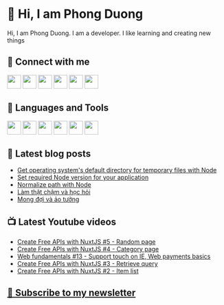 # 👋 Hi, I am Phong Duong

Hi, I am Phong Duong. I am a developer. I like learning and creating new things

## 🔗 Connect with me
[<img height="32" width="32" src="https://cdn.jsdelivr.net/npm/simple-icons@v3/icons/youtube.svg" />](https://www.youtube.com/channel/UCXykqt3V2-9bYXKWZRcH0rA)
[<img height="32" width="32" src="https://cdn.jsdelivr.net/npm/simple-icons@v3/icons/twitch.svg" />](https://www.twitch.tv/koogio)
[<img height="32" width="32" src="https://cdn.jsdelivr.net/npm/simple-icons@v3/icons/instagram.svg" />](https://www.instagram.com/phongduonglh/)
[<img height="32" width="32" src="https://cdn.jsdelivr.net/npm/simple-icons@v3/icons/twitter.svg" />](https://twitter.com/koo_gio)
[<img height="32" width="32" src="https://cdn.jsdelivr.net/npm/simple-icons@v3/icons/facebook.svg" />](https://www.facebook.com/koogio)
[<img height="32" width="32" src="https://cdn.jsdelivr.net/npm/simple-icons@v3/icons/linkedin.svg" />](https://www.linkedin.com/in/phong-duong/)

## 🧰 Languages and Tools

[<img height="32" width="32" src="https://cdn.jsdelivr.net/npm/simple-icons@v3/icons/javascript.svg" />](javascript)
[<img height="32" width="32" src="https://cdn.jsdelivr.net/npm/simple-icons@v3/icons/html5.svg" />](html5)
[<img height="32" width="32" src="https://cdn.jsdelivr.net/npm/simple-icons@v3/icons/css3.svg" />](css3)
[<img height="32" width="32" src="https://cdn.jsdelivr.net/npm/simple-icons@v3/icons/node-dot-js.svg" />](nodejs)
[<img height="32" width="32" src="https://cdn.jsdelivr.net/npm/simple-icons@v3/icons/react.svg" />](react)
[<img height="32" width="32" src="https://cdn.jsdelivr.net/npm/simple-icons@v3/icons/vue-dot-js.svg" />](vue)

## 📝 Latest blog posts

<!-- BLOG-POST-LIST:START -->
- [Get operating system's default directory for temporary files with Node](https://phongduong.dev/blog/get-operating-system-s-default-directory-for-temporary-files-with-node/)
- [Set required Node version for your application](https://phongduong.dev/blog/set-required-node-version-for-your-application/)
- [Normalize path with Node](https://phongduong.dev/blog/normalize-path-with-node/)
- [Làm thật chậm và học hỏi](https://phongduong.dev/blog/lam-that-cham-va-hoc-hoi/)
- [Mong đợi và ảo tưởng](https://phongduong.dev/blog/mong-doi-va-ao-tuong/)
<!-- BLOG-POST-LIST:END -->

## 📺 Latest Youtube videos

<!-- YOUTUBE-VIDEO-LIST:START -->
- [Create Free APIs with NuxtJS #5 - Random page](https://www.youtube.com/watch?v=Zbnaefr1OT4)
- [Create Free APIs with NuxtJS #4 - Category page](https://www.youtube.com/watch?v=SKk2kwcJAjk)
- [Web fundamentals #13 - Support touch on IE, Web payments basics](https://www.youtube.com/watch?v=tnIUdDME3Zo)
- [Create Free APIs with NuxtJS #3 - Retrieve query](https://www.youtube.com/watch?v=UqMLDJSR0L4)
- [Create Free APIs with NuxtJS #2 - Item list](https://www.youtube.com/watch?v=-Bdqw1aVs4k)
<!-- YOUTUBE-VIDEO-LIST:END -->

## [💌 Subscribe to my newsletter](https://koogio.substack.com/)
